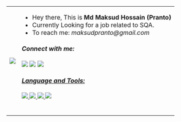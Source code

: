 

<table>
  <tr>
    <td><img src="https://media.tenor.com/images/6a8af21b1c26b8b11647d857985dd5ce/tenor.gif"></td>
    <td>
      <ul>
        <li>Hey there, This is <strong>Md Maksud Hossain (Pranto)</strong></li>
        <li>Currently Looking for a job related to SQA.</li>
        <li>To reach me: <i>maksudpranto@gmail.com<i/></li>
      </ul>
      <h4>Connect with me:</h4>
      <a href = "https://www.linkedin.com/in/mhpranto//"><img src="https://img.icons8.com/fluent/48/000000/linkedin.png"/></a>
      <a href = "https://www.facebook.com/pranto005/"><img src="https://img.icons8.com/fluent/50/000000/facebook-new.png"/></a>
        <a href = "https://www.instagram.com/pranto.myself/"><img src="https://img.icons8.com/fluent/48/000000/instagram-new.png"/>
        
<h4>Language and Tools:</h4>
<p align="left">
    <a href="https://www.python.org" target="_blank"> <img src="https://img.icons8.com/color/48/000000/python.png"/> </a>
    <a href="https://www.selenium.dev/" target="_blank"> <img src="https://img.icons8.com/fluent/48/000000/selenium-test-automation.png"/> </a>
    <a href="https://www.w3schools.com/sql/sql_intro.asp" target="_blank"> <img src="https://img.icons8.com/color-glass/48/000000/sql.png"/> </a>
    <a href="https://www.w3schools.com/html/" target="_blank"> <img src="https://img.icons8.com/color/48/000000/html-5--v1.png"/> </a>
 

</p>
<br/>
    </td>
  </tr>
</table>
